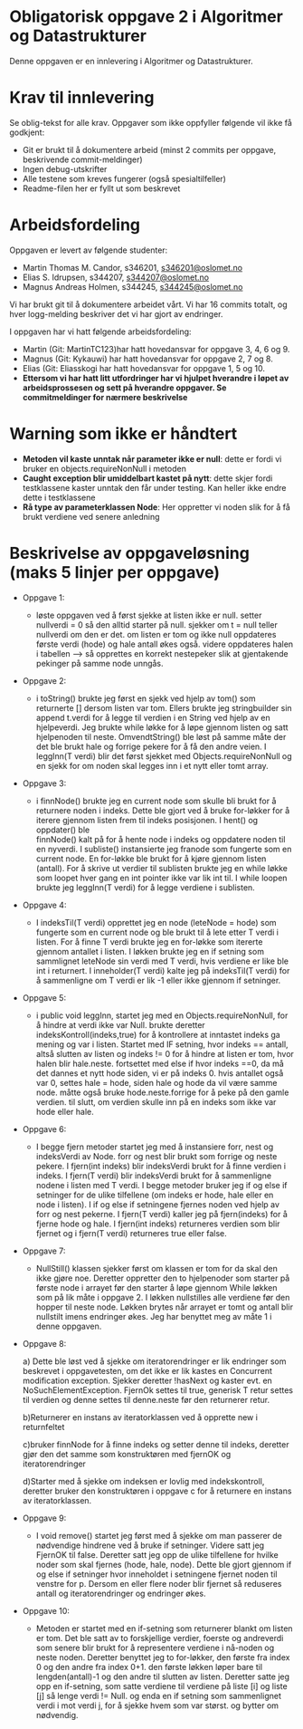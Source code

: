 # Obligatorisk oppgave 2 i Algoritmer og Datastrukturer

Denne oppgaven er en innlevering i Algoritmer og Datastrukturer. 

# Krav til innlevering

Se oblig-tekst for alle krav. Oppgaver som ikke oppfyller følgende vil ikke få godkjent:

* Git er brukt til å dokumentere arbeid (minst 2 commits per oppgave, beskrivende commit-meldinger)	
* Ingen debug-utskrifter
* Alle testene som kreves fungerer (også spesialtilfeller)
* Readme-filen her er fyllt ut som beskrevet

# Arbeidsfordeling

Oppgaven er levert av følgende studenter:
* Martin Thomas M. Candor, s346201, s346201@oslomet.no
* Elias S. Idrupsen, s344207, s344207@oslomet.no
* Magnus Andreas Holmen, s344245, s344245@oslomet.no

Vi har brukt git til å dokumentere arbeidet vårt. Vi har 16 commits totalt, og hver logg-melding beskriver det vi har gjort av endringer.

I oppgaven har vi hatt følgende arbeidsfordeling:
* Martin (Git: MartinTC123)har hatt hovedansvar for oppgave 3, 4, 6 og 9. 
* Magnus (Git: Kykauwi) har hatt hovedansvar for oppgave 2, 7 og 8. 
* Elias  (Git: Eliasskogi har hatt hovedansvar for oppgave 1, 5 og 10. 
* **Ettersom vi har hatt litt utfordringer har vi hjulpet hverandre i løpet av arbeidsprossesen og sett på hverandre oppgaver. Se commitmeldinger for nærmere beskrivelse**

# Warning som ikke er håndtert
* **Metoden vil kaste unntak når parameter ikke er null**: dette er fordi vi bruker en objects.requireNonNull i metoden
* **Caught exception blir umiddelbart kastet på nytt**: dette skjer fordi testklassene kaster unntak den får under testing. Kan heller ikke endre dette i testklassene
* **Rå type av parameterklassen Node**: Her oppretter vi noden slik for å få brukt verdiene ved senere anledning


# Beskrivelse av oppgaveløsning (maks 5 linjer per oppgave)

* Oppgave 1: 
    -  løste oppgaven ved å først sjekke at listen ikke er null. setter nullverdi = 0 så den alltid starter på null. sjekker om t = null
    teller nullverdi om den er det. om listen er tom og ikke null oppdateres første verdi (hode) og hale antall økes også. videre oppdateres halen i tabellen
    --> så opprettes en korrekt nestepeker slik at gjentakende pekinger på samme node unngås.

* Oppgave 2: 
    - i toString() brukte jeg først en sjekk ved hjelp av tom() som returnerte [] dersom listen var tom. Ellers brukte jeg stringbuilder sin append
    t.verdi for å legge til verdien i en String ved hjelp av en hjelpeverdi. Jeg brukte while løkke for å løpe gjennom listen 
    og satt hjelpenoden til neste. OmvendtString() ble løst på samme måte der det ble brukt hale og forrige pekere for å få den andre veien. 
    I leggInn(T verdi) blir det først sjekket med Objects.requireNonNull og en sjekk for om noden skal legges inn i et nytt eller tomt array.
* Oppgave 3:
    - i finnNode() brukte jeg en current node som skulle bli brukt for å returnere noden i indeks. Dette ble 
    gjort ved å bruke for-løkker for å iterere gjennom listen frem til indeks posisjonen. I hent() og oppdater() ble  
    finnNode() kalt på for å hente node i indeks og oppdatere noden til en nyverdi. I subliste() instansierte jeg franode som 
    fungerte som en current node. En for-løkke ble brukt for å kjøre gjennom listen (antall). For å skrive ut verdier til 
    sublisten brukte jeg en while løkke som loopet hver gang en int pointer ikke var lik int til. I while loopen brukte jeg 
    leggInn(T verdi) for å legge verdiene i sublisten.
* Oppgave 4:
    - I indeksTil(T verdi) opprettet jeg en node (leteNode = hode) som fungerte som en current node og ble brukt til å 
    lete etter T verdi i listen. For å finne T verdi brukte jeg en for-løkke som itererte gjennom antallet i listen. 
    I løkken brukte jeg en if setning som sammlignet leteNode sin verdi med T verdi, hvis verdiene er like ble int i returnert. 
    I inneholder(T verdi) kalte jeg på indeksTil(T verdi) for å sammenligne om T verdi er lik -1 eller ikke gjennom if setninger. 
* Oppgave 5:
    - i public void leggInn, startet jeg med en Objects.requireNonNull, for å hindre at verdi ikke var Null.
    brukte deretter indeksKontroll(indeks,true) for å kontrollere at inntastet indeks ga mening og var i listen.
    Startet med IF setning, hvor indeks == antall, altså slutten av listen og indeks != 0 for å hindre at listen er tom, hvor halen blir hale.neste.
    fortsettet med else if hvor indeks ==0, da må det dannes et nytt hode siden, vi er på indeks 0. hvis antallet også var 0, settes hale = hode, siden hale og hode  da vil være     samme node. måtte også bruke hode.neste.forrige for å peke på den gamle verdien. til slutt, om verdien skulle inn på en indeks som ikke var hode eller hale.
* Oppgave 6:
    - I begge fjern metoder startet jeg med å instansiere forr, nest og indeksVerdi av Node. forr og nest blir brukt som 
    forrige og neste pekere. I fjern(int indeks) blir indeksVerdi brukt for å finne verdien i indeks. I fjern(T verdi) blir 
    indeksVerdi brukt for å sammenligne nodene i listen med T verdi. I begge metoder bruker jeg if og else if setninger
    for de ulike tilfellene (om indeks er hode, hale eller en node i listen). I if og else if setningene fjernes noden 
    ved hjelp av forr og nest pekerne. I fjern(T verdi) kaller jeg på fjern(indeks) for å fjerne hode og hale. 
    I fjern(int indeks) returneres verdien som blir fjernet og i fjern(T verdi) returneres true eller false. 
* Oppgave 7:
    - NullStill() klassen sjekker først om klassen er tom for da skal den ikke gjøre noe. Deretter oppretter den to hjelpenoder
    som starter på første node i arrayet før den starter å løpe gjennom While løkken som på lik måte i oppgave 2. I løkken nullstilles
    alle verdiene før den hopper til neste node. Løkken brytes når arrayet er tomt og antall blir nullstilt imens endringer økes. Jeg
    har benyttet meg av måte 1 i denne oppgaven.
* Oppgave 8:
    
    a) Dette ble løst ved å sjekke om iteratorendringer er lik endringer som beskrevet i oppgavetesten, om det ikke er lik kastes en 
    Concurrent modification exception. Sjekker deretter !hasNext og kaster evt. en NoSuchElementException. FjernOk settes til true, generisk 
    T retur settes til verdien og denne settes til denne.neste før den returnerer retur. 

    b)Returnerer en instans av iteratorklassen ved å opprette new i returnfeltet

    c)bruker finnNode for å finne indeks og setter denne til indeks, deretter gjør den det samme som konstruktøren med fjernOK og iteratorendringer

    d)Starter med å sjekke om indeksen er lovlig med indekskontroll, deretter bruker den konstruktøren i oppgave c for å returnere en instans av iteratorklassen.
* Oppgave 9:
    - I void remove() startet jeg først med å sjekke om man passerer de nødvendige hindrene ved å bruke if setninger. Videre
    satt jeg FjernOK til false. Deretter satt jeg opp de ulike tilfellene for hvilke noder som skal fjernes (hode, hale, node).
    Dette ble gjort gjennom if og else if setninger hvor inneholdet i setningene fjernet noden til venstre for p. Dersom 
    en eller flere noder blir fjernet så reduseres antall og iteratorendringer og endringer økes. 
* Oppgave 10:
    - Metoden er startet med en if-setning som returnerer blankt om listen er tom. Det ble satt av to forskjellige verdier,
    foerste og andreverdi som senere blir brukt for å representere verdiene i nå-noden og neste noden. Deretter benyttet jeg
    to for-løkker, den første fra index 0 og den andre fra index 0+1. den første løkken løper bare til lengden(antall)-1 og den
    andre til slutten av listen. Deretter satte jeg opp en if-setning, som satte verdiene til verdiene på liste [i] og liste [j]
    så lenge verdi != Null. og enda en if setning som sammenlignet verdi i mot verdi j, for å sjekke hvem som var størst. og bytter om nødvendig.

